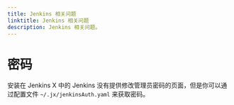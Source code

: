 ```yaml
---
title: Jenkins 相关问题
linktitle: Jenkins 相关问题
description: Jenkins 相关问题。
---
```


# 密码

安装在 Jenkins X 中的 Jenkins 没有提供修改管理员密码的页面，但是你可以通过配置文件 `~/.jx/jenkinsAuth.yaml` 来获取密码。
